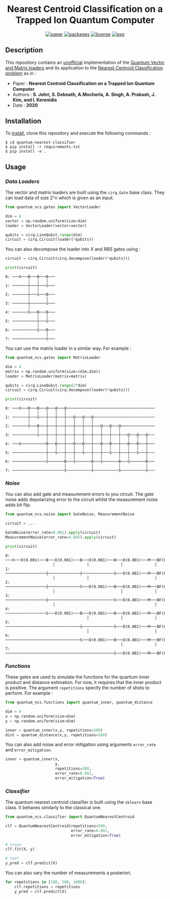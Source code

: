 <h1 align="center" style="margin-top: 0px;"> <b>Nearest Centroid Classiﬁcation on a Trapped Ion Quantum Computer</b></h1>
<div align="center" >

[![paper](https://img.shields.io/static/v1.svg?label=Paper&message=arXiv:2012.04145&color=b31b1b)](https://arxiv.org/abs/2012.04145)
[![packages](https://img.shields.io/static/v1.svg?label=Made%20with&message=Cirq&color=fbc43b)](https://quantumai.google/cirq)
[![license](https://img.shields.io/static/v1.svg?label=License&message=GPL%20v3.0&color=green)](https://www.gnu.org/licenses/gpl-3.0.html)
[![exp](https://colab.research.google.com/assets/colab-badge.svg)](https://colab.research.google.com/github/qdevpsi3/quantum-nearest-classifier/blob/main/notebooks/experiment.ipynb)
</div>

## **Description**
This repository contains an <ins>unofficial</ins> implementation of the <ins>Quantum Vector and Matrix loaders</ins> and its application to the <ins>Nearest Centroid Classification problem</ins> as in :

- Paper : **Nearest Centroid Classiﬁcation on a Trapped Ion Quantum Computer**
- Authors : **S. Johri, S. Debnath, A.Mocherla, A. Singh, A. Prakash, J. Kim, and I. Kerenidis**
- Date : **2020**

## **Installation**
To <ins>install</ins>, clone this repository and execute the following commands :

```
$ cd quantum-nearest-classifier
$ pip install -r requirements.txt
$ pip install -e .
```

## **Usage**

### *Data Loaders*
The vector and matrix loaders are built using the `cirq.Gate` base class. They can load data of size 2^n which is given as an input. 

```python
from quantum_ncs.gates import VectorLoader

dim = 8
vector = np.random.uniform(size=dim)
loader = VectorLoader(vector=vector)

qubits = cirq.LineQubit.range(dim)
circuit = cirq.Circuit(loader(*qubits))
```
You can also decompose the loader into *X* and *RBS* gates using : 
```python
circuit = cirq.Circuit(cirq.decompose(loader(*qubits)))

print(circuit)
```
```
0: ───X───B───B───B───
          │   │   │
1: ───────┼───┼───S───
          │   │
2: ───────┼───S───B───
          │       │
3: ───────┼───────S───
          │
4: ───────S───B───B───
              │   │
5: ───────────┼───S───
              │
6: ───────────S───B───
                  │
7: ───────────────S───
```

You can use the matrix loader in a similar way. For example :
```python
from quantum_ncs.gates import MatrixLoader

dim = 4
matrix = np.random.uniform(size=(dim,dim))
loader = MatrixLoader(matrix=matrix)

qubits = cirq.LineQubit.range(2*dim)
circuit = cirq.Circuit(cirq.decompose(loader(*qubits)))

print(circuit)
```
```
0: ───X───B───B───@───@───@───────────────────────────────────────
          │   │   │   │   │
1: ───────┼───S───┼───┼───┼───@───@───@───────────────────────────
          │       │   │   │   │   │   │
2: ───────S───B───┼───┼───┼───┼───┼───┼───@───@───@───────────────
              │   │   │   │   │   │   │   │   │   │
3: ───────────S───┼───┼───┼───┼───┼───┼───┼───┼───┼───@───@───@───
                  │   │   │   │   │   │   │   │   │   │   │   │
4: ───X───────────B───B───┼───B───B───┼───B───B───┼───B───B───┼───
                  │   │   │   │   │   │   │   │   │   │   │   │
5: ───────────────┼───S───┼───┼───S───┼───┼───S───┼───┼───S───┼───
                  │       │   │       │   │       │   │       │
6: ───────────────S───────B───S───────B───S───────B───S───────B───
                          │           │           │           │
7: ───────────────────────S───────────S───────────S───────────S───
```
### *Noise*
You can also add gate and measurement errors to you circuit. The gate noise adds depolarizing error to the circuit whilst the measurement noise adds bit flip.
```python
from quantum_ncs.noise import GateNoise, MeasurementNoise

circuit = ...

GateNoise(error_rate=0.001).apply(circuit)
MeasurementNoise(error_rate=0.005).apply(circuit)

print(circuit)
```
```
0: ───X───D(0.001)───B───D(0.001)───B───D(0.001)───B───D(0.001)───M───BF(0.005)───
                     │              │              │              │
1: ──────────────────┼──────────────┼──────────────S───D(0.001)───M───BF(0.005)───
                     │              │                             │
2: ──────────────────┼──────────────S───D(0.001)───B───D(0.001)───M───BF(0.005)───
                     │                             │              │
3: ──────────────────┼─────────────────────────────S───D(0.001)───M───BF(0.005)───
                     │                                            │
4: ──────────────────S───D(0.001)───B───D(0.001)───B───D(0.001)───M───BF(0.005)───
                                    │              │              │
5: ─────────────────────────────────┼──────────────S───D(0.001)───M───BF(0.005)───
                                    │                             │
6: ─────────────────────────────────S───D(0.001)───B───D(0.001)───M───BF(0.005)───
                                                   │              │
7: ────────────────────────────────────────────────S───D(0.001)───M───BF(0.005)───
```
### *Functions*
These gates are used to simulate the functions for the quantum inner product and distance estimation. For now, it requires that the inner product is positive. The argument `repetitions` specify the number of shots to perform. For example :
```python
from quantum_ncs.functions import quantum_inner, quantum_distance

dim = 4
x = np.random.uniform(size=dim)
y = np.random.uniform(size=dim)

inner = quantum_inner(x,y, repetitions=500)
dist = quantum_distance(x,y, repetitions=500)
```
You can also add noise and error mitigation using arguments `error_rate` and `error_mitigation`.
```python
inner = quantum_inner(x,
                      y,
                      repetitions=500,
                      error_rate=0.001,
                      error_mitigation=True)
```

### *Classifier*
The quantum nearest centroid classifier is built using the `sklearn` base class. It behaves similarly to the classical one.


```python
from quantum_ncs.classifier import QuantumNearestCentroid

clf = QuantumNearestCentroid(repetitions=500,
                             error_rate=0.001,
                             error_mitigation=True)

# train
clf.fit(X, y)

# test
y_pred = clf.predict(X)
```

You can also vary the number of measurements a posteriori.
```python
for repetitions in [100, 500, 1000]:
    clf.repetitions = repetitions
    y_pred = clf.predict(X)
```